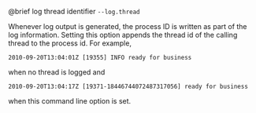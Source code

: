 

@brief log thread identifier
`--log.thread`

Whenever log output is generated, the process ID is written as part of the
log information. Setting this option appends the thread id of the calling
thread to the process id. For example,

```
2010-09-20T13:04:01Z [19355] INFO ready for business
```

when no thread is logged and

```
2010-09-20T13:04:17Z [19371-18446744072487317056] ready for business
```

when this command line option is set.

